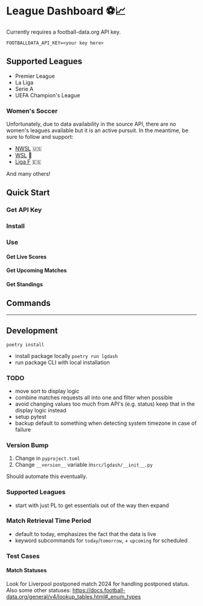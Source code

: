 # League Dashboard ⚽📈

Currently requires a football-data.org API key.

```
FOOTBALLDATA_API_KEY=<your key here>
```

## Supported Leagues

- Premier League
- La Liga
- Serie A
- UEFA Champion's League

### Women's Soccer

Unfortunately, due to data availability in the source API, there are no women's leagues available but it is an active pursuit. In the meantime, be sure to follow and support:
- [NWSL](https://www.nwslsoccer.com/) 🇺🇸
- [WSL](https://womensleagues.thefa.com/) 🏴󠁧󠁢󠁥󠁮󠁧󠁿
- [Liga F](https://www.laliga.com/futbol-femenino) 🇪🇸

And many others!


## Quick Start

### Get API Key

### Install

### Use

#### Get Live Scores

#### Get Upcoming Matches

#### Get Standings


## Commands


---

## Development

`poetry install`
- install package locally
`poetry run lgdash`
- run package CLI with local installation


### TODO

- move sort to display logic
- combine matches requests all into one and filter when possible
- avoid changing values too much from API's (e.g. status) keep that in the display logic instead
- setup pytest
- backup default to something when detecting system timezone in case of failure

### Version Bump

1. Change in `pyproject.toml`
2. Change `__version__` variable in`src/lgdash/__init__.py`

Should automate this eventually.

### Supported Leagues 

- start with just PL to get essentials out of the way then expand

### Match Retrieval Time Period

- default to today, emphasizes the fact that the data is live 
- keyword subcommands for `today`/`tomorrow`, + `upcoming` for scheduled

### Test Cases

#### Match Statuses

Look for Liverpool postponed match 2024 for handling postponed status.
Also some other statuses: https://docs.football-data.org/general/v4/lookup_tables.html#_enum_types
